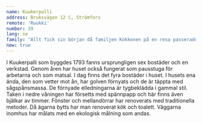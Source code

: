 ```yaml
---
name: Kuukerpalli
address: Bruksvägen 12 C, Strömfors
remote: 'Ruukki'
number: 39
lang: se
family: "Allt fick sin början då familjen Kokkonen på en resa passerade Strömfors och gjorde sitt första besök i bruket där. Det var en solig och vacker dag i juli. Sommarteatern visade pjäsen Keihäsmatkat. Stämningen var förtjusande och det gamla bruksområdet sjöd av liv. Senare på hösten råkade frun i familjen av en slump få syn på en bostadsannons från Strömfors bruk. Sirkka och Joona Kokkonen tog barnen med sig och åkte från Vanda för att se om familjen kunde hitta en semesterbostad. Det blev affär och Kuukerpalli har efter det varit i flitig användning som stuga. Familjen Kokkonen säger att den känt sig välkommen. Alla som bor i bruket är vänliga och det har varit lätt att komma med i gemenskapen på orten."
new: true
---
```

I Kuukerpalli som byggdes 1793 fanns ursprungligen sex bostäder och en verkstad. Genom åren har huset också fungerat som pausstuga för arbetarna och som matsal. I dag finns det fyra bostäder i huset. I husets ena ända, den som vetter mot ån, har golven förnyats och de är täppta med sågspånsmassa. De förnyade elledningarna är tygbeklädda i gammal stil. Taken i nedre våningen har försetts med spännpapp och här finns även bjälkar av  timmer. Fönster och mellandörrar har renoverats med traditionella metoder. Då ägarna bytts har man renoverat kök och toalett. Väggarna inomhus har målats med en ekologisk målning som andas.
